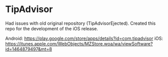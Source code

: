 # TipAdvisor
Had issues with old original repository (TipAdvisorEjected). Created this repo for the development of the iOS release.

Android: https://play.google.com/store/apps/details?id=com.tipadvisor
iOS: https://itunes.apple.com/WebObjects/MZStore.woa/wa/viewSoftware?id=1464879497&mt=8
